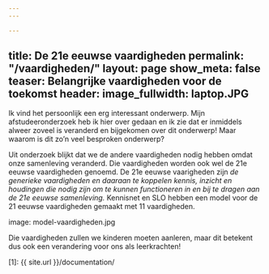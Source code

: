 ```yaml
---
---

---
```

title: De 21e eeuwse vaardigheden
 permalink: "/vaardigheden/"
 layout: page
 show_meta: false
 teaser: Belangrijke vaardigheden voor de toekomst
 header:
   image_fullwidth: laptop.JPG
 ---
 
 Ik vind het persoonlijk een erg interessant onderwerp. Mijn afstudeeronderzoek heb ik hier over gedaan en ik zie dat er inmiddels alweer zoveel is veranderd en bijgekomen over dit onderwerp! Maar waarom is dit zo’n veel besproken onderwerp?
 
 Uit onderzoek blijkt dat we de andere vaardigheden nodig hebben omdat onze samenleving veranderd. Die vaardigheden worden ook wel de 21e eeuwse vaardigheden genoemd. De 21e eeuwse vaarigheden zijn *de generieke vaardigheden en daaraan te koppelen kennis, inzicht en houdingen die nodig zijn om te kunnen functioneren in en bij te dragen aan de 21e eeuwse samenleving.*
 Kennisnet en SLO hebben een model voor de 21 eeuwse vaardigheden gemaakt met 11 vaardigheden.
 
 image: model-vaardigheden.jpg
 
 Die vaardigheden zullen we kinderen moeten aanleren, maar dit betekent dus ook een verandering voor ons als leerkrachten! 
 
 

  
[1]: {{ site.url }}/documentation/

